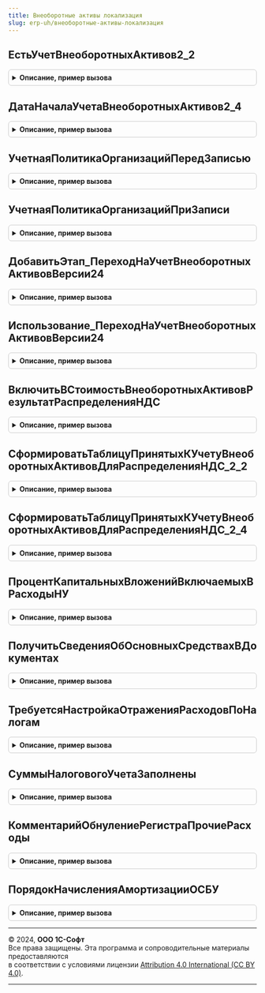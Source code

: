 ```yaml
---
title: Внеоборотные активы локализация
slug: erp-uh/внеоборотные-активы-локализация
---
```



## ЕстьУчетВнеоборотныхАктивов2_2
<details style="margin: 1em 0; padding: 0.5em; border: 1px solid #ccc; border-radius: 6px;">

<summary style="font-weight: bold; cursor: pointer;">Описание, пример вызова</summary>

```bsl

Функция ЕстьУчетВнеоборотныхАктивов2_2() Экспорт
```

Пример вызова
```bsl
Результат = ВнеоборотныеАктивыЛокализация.ЕстьУчетВнеоборотныхАктивов2_2() 
```
</details>

## ДатаНачалаУчетаВнеоборотныхАктивов2_4
<details style="margin: 1em 0; padding: 0.5em; border: 1px solid #ccc; border-radius: 6px;">

<summary style="font-weight: bold; cursor: pointer;">Описание, пример вызова</summary>

```bsl

// Возвращает дату начала учета внеоборотных активов версии 2.4.
//
// Возвращаемое значение:
//  Дата - Дата начала учета.
//
Функция ДатаНачалаУчетаВнеоборотныхАктивов2_4() Экспорт
```

Пример вызова
```bsl
Результат = ВнеоборотныеАктивыЛокализация.ДатаНачалаУчетаВнеоборотныхАктивов2_4() 
```
</details>

## УчетнаяПолитикаОрганизацийПередЗаписью
<details style="margin: 1em 0; padding: 0.5em; border: 1px solid #ccc; border-radius: 6px;">

<summary style="font-weight: bold; cursor: pointer;">Описание, пример вызова</summary>

```bsl

Процедура УчетнаяПолитикаОрганизацийПередЗаписью(НаборЗаписей) Экспорт
```

Пример вызова
```bsl
ВнеоборотныеАктивыЛокализация.УчетнаяПолитикаОрганизацийПередЗаписью(НаборЗаписей) 
```
</details>

## УчетнаяПолитикаОрганизацийПриЗаписи
<details style="margin: 1em 0; padding: 0.5em; border: 1px solid #ccc; border-radius: 6px;">

<summary style="font-weight: bold; cursor: pointer;">Описание, пример вызова</summary>

```bsl

Процедура УчетнаяПолитикаОрганизацийПриЗаписи(НаборЗаписей) Экспорт
```

Пример вызова
```bsl
ВнеоборотныеАктивыЛокализация.УчетнаяПолитикаОрганизацийПриЗаписи(НаборЗаписей) 
```
</details>

## ДобавитьЭтап_ПереходНаУчетВнеоборотныхАктивовВерсии24
<details style="margin: 1em 0; padding: 0.5em; border: 1px solid #ccc; border-radius: 6px;">

<summary style="font-weight: bold; cursor: pointer;">Описание, пример вызова</summary>

```bsl

// Добавляет этап в таблицу этапов закрытия месяца.
// Элементы данной таблицы являются элементами второго уровня в дереве этапов в форме закрытия месяца.
//
// Параметры:
// 	ТаблицаЭтапов - (См. Обработки.ОперацииЗакрытияМесяца.ЗаполнитьОписаниеЭтаповЗакрытияМесяца)
// 	ТекущийРодитель - Строка - идентификатор группы.
Процедура ДобавитьЭтап_ПереходНаУчетВнеоборотныхАктивовВерсии24(ТаблицаЭтапов,ТекущийРодитель) Экспорт
```

Пример вызова
```bsl
ВнеоборотныеАктивыЛокализация.ДобавитьЭтап_ПереходНаУчетВнеоборотныхАктивовВерсии24(ТаблицаЭтапов, ТекущийРодитель) 
```
</details>

## Использование_ПереходНаУчетВнеоборотныхАктивовВерсии24
<details style="margin: 1em 0; padding: 0.5em; border: 1px solid #ccc; border-radius: 6px;">

<summary style="font-weight: bold; cursor: pointer;">Описание, пример вызова</summary>

```bsl

Процедура Использование_ПереходНаУчетВнеоборотныхАктивовВерсии24(ПараметрыОбработчика) Экспорт
```

Пример вызова
```bsl
ВнеоборотныеАктивыЛокализация.Использование_ПереходНаУчетВнеоборотныхАктивовВерсии24(ПараметрыОбработчика) 
```
</details>

## ВключитьВСтоимостьВнеоборотныхАктивовРезультатРаспределенияНДС
<details style="margin: 1em 0; padding: 0.5em; border: 1px solid #ccc; border-radius: 6px;">

<summary style="font-weight: bold; cursor: pointer;">Описание, пример вызова</summary>

```bsl

// Увеличивает стоимость внеоборотных активов после распределения НДС.
//
// Параметры:
//  ТаблицаВнеоборотныхАктивов	 - ТаблицаЗначений	 - Содержит внеоборотные активы на которые был распределен НДС.
//  ПрочиеРасходы				 - ТаблицаЗначений	 - Расходы, полученные в результате распределения НДС.
//  РезультатРаспределения		 - ТаблицаЗначений	 - Результат распределения НДС.
//  Реквизиты					 - Структура		 - Содержит реквизиты документа Распределение НДС.
//  ТаблицыДляДвижений			 - Структура		 - (возвращаемое значение) Содержит таблицы для записи движений.
//
Процедура ВключитьВСтоимостьВнеоборотныхАктивовРезультатРаспределенияНДС(ТаблицаВнеоборотныхАктивов, ПрочиеРасходы, РезультатРаспределения, Реквизиты, ТаблицыДляДвижений) Экспорт
```

Пример вызова
```bsl
ВнеоборотныеАктивыЛокализация.ВключитьВСтоимостьВнеоборотныхАктивовРезультатРаспределенияНДС(ТаблицаВнеоборотныхАктивов, ПрочиеРасходы, РезультатРаспределения, Реквизиты, ТаблицыДляДвижений) 
```
</details>

## СформироватьТаблицуПринятыхКУчетуВнеоборотныхАктивовДляРаспределенияНДС_2_2
<details style="margin: 1em 0; padding: 0.5em; border: 1px solid #ccc; border-radius: 6px;">

<summary style="font-weight: bold; cursor: pointer;">Описание, пример вызова</summary>

```bsl

// Формирует временную таблицу принятых к учету внеоборотных активов (ВтВнеоборотныеАктивы) при использования учета
// внеоборотных активов 2.2.
//
// Параметры:
//  НачалоПериода			 - Дата						 - Начало периода.
//  КонецПериода			 - Дата						 - Конец периода.
//  МенеджерВременныхТаблиц	 - МенеджерВременныхТаблиц	 - Хранит сформированную таблицу ВтВнеоборотныеАктивы.
//
Процедура СформироватьТаблицуПринятыхКУчетуВнеоборотныхАктивовДляРаспределенияНДС_2_2(НачалоПериода, КонецПериода, МенеджерВременныхТаблиц) Экспорт
```

Пример вызова
```bsl
ВнеоборотныеАктивыЛокализация.СформироватьТаблицуПринятыхКУчетуВнеоборотныхАктивовДляРаспределенияНДС_2_2(НачалоПериода, КонецПериода, МенеджерВременныхТаблиц) 
```
</details>

## СформироватьТаблицуПринятыхКУчетуВнеоборотныхАктивовДляРаспределенияНДС_2_4
<details style="margin: 1em 0; padding: 0.5em; border: 1px solid #ccc; border-radius: 6px;">

<summary style="font-weight: bold; cursor: pointer;">Описание, пример вызова</summary>

```bsl

// Формирует временную таблицу принятых к учету внеоборотных активов (ВтВнеоборотныеАктивы) при использования учета
// внеоборотных активов 2.4.
//
// Параметры:
//  НачалоПериода			 - Дата						 - Начало периода.
//  КонецПериода			 - Дата						 - Конец периода.
//  МенеджерВременныхТаблиц	 - МенеджерВременныхТаблиц	 - Хранит сформированную таблицу ВтВнеоборотныеАктивы.
//
Процедура СформироватьТаблицуПринятыхКУчетуВнеоборотныхАктивовДляРаспределенияНДС_2_4(НачалоПериода, КонецПериода, МенеджерВременныхТаблиц) Экспорт
```

Пример вызова
```bsl
ВнеоборотныеАктивыЛокализация.СформироватьТаблицуПринятыхКУчетуВнеоборотныхАктивовДляРаспределенияНДС_2_4(НачалоПериода, КонецПериода, МенеджерВременныхТаблиц) 
```
</details>

## ПроцентКапитальныхВложенийВключаемыхВРасходыНУ
<details style="margin: 1em 0; padding: 0.5em; border: 1px solid #ccc; border-radius: 6px;">

<summary style="font-weight: bold; cursor: pointer;">Описание, пример вызова</summary>

```bsl

// Определяет максимальный размер амортизационной премии.
//
// Параметры:
//  АмортизационнаяГруппа	 - ПеречислениеСсылка.АмортизационныеГруппы	 - Амортизационные группа ОС.
//
// Возвращаемое значение:
//  Число - процент амортизационной премии.
//
Функция ПроцентКапитальныхВложенийВключаемыхВРасходыНУ(АмортизационнаяГруппа) Экспорт
```

Пример вызова
```bsl
Результат = ВнеоборотныеАктивыЛокализация.ПроцентКапитальныхВложенийВключаемыхВРасходыНУ(АмортизационнаяГруппа) 
```
</details>

## ПолучитьСведенияОбОсновныхСредствахВДокументах
<details style="margin: 1em 0; padding: 0.5em; border: 1px solid #ccc; border-radius: 6px;">

<summary style="font-weight: bold; cursor: pointer;">Описание, пример вызова</summary>

```bsl

// Формирует временную таблицу, которая содержит сведения об основных средствах, указанных в документах.
//  Может использоваться при печати.
//
// Параметры:
//  МенеджерВременныхТаблиц	 - МенеджерВременныхТаблиц	 - Менеджер временных таблиц.
//  СписокДокументов		 - Массив					 - Список документов.
//
Процедура ПолучитьСведенияОбОсновныхСредствахВДокументах(МенеджерВременныхТаблиц, СписокДокументов) Экспорт
```

Пример вызова
```bsl
ВнеоборотныеАктивыЛокализация.ПолучитьСведенияОбОсновныхСредствахВДокументах(МенеджерВременныхТаблиц, СписокДокументов) 
```
</details>

## ТребуетсяНастройкаОтраженияРасходовПоНалогам
<details style="margin: 1em 0; padding: 0.5em; border: 1px solid #ccc; border-radius: 6px;">

<summary style="font-weight: bold; cursor: pointer;">Описание, пример вызова</summary>

```bsl

// Определяет необходимость указания статьи расходов для отражения расходов по имущественным налогам.
//
// Параметры:
//  Организация				 - СправочникСсылка.Организации			 - Организация документа.
//  Дата					 - Дата									 - Дата документа.
//  СписокОС				 - Массив								 - Список ОС документа.
//  ГруппаОС				 - ПеречислениеСсылка.ГруппыОС			 - Группа основных средств.
//  АмортизационнаяГруппа	 - ПеречислениеСсылка.АмортизационныеГруппы	 - Амортизационная группа основных средств.
//  НедвижимоеИмущество		 - Булево, Неопределено						 - Признак того, что ОС являются недвижимым имуществом.
//
// Возвращаемое значение:
//  Булево - Истина, если требуется заполнить статью.
//
Функция ТребуетсяНастройкаОтраженияРасходовПоНалогам(Организация, Дата, СписокОС, ГруппаОС, АмортизационнаяГруппа, НедвижимоеИмущество = Неопределено) Экспорт
```

Пример вызова
```bsl
Результат = ВнеоборотныеАктивыЛокализация.ТребуетсяНастройкаОтраженияРасходовПоНалогам(Организация, Дата, СписокОС, ГруппаОС, АмортизационнаяГруппа, НедвижимоеИмущество);
```
</details>

## СуммыНалоговогоУчетаЗаполнены
<details style="margin: 1em 0; padding: 0.5em; border: 1px solid #ccc; border-radius: 6px;">

<summary style="font-weight: bold; cursor: pointer;">Описание, пример вызова</summary>

```bsl

// Определяет как в документе заполняются суммы НУ при формировании проводок.
//
// Параметры:
// 	ТипСсылки - Тип -
// Возвращаемое значение:
// 	Булево - Истина, если документ сам заполняется суммы НУ при формировании проводок.
Функция СуммыНалоговогоУчетаЗаполнены(ТипСсылки) Экспорт
```

Пример вызова
```bsl
Результат = ВнеоборотныеАктивыЛокализация.СуммыНалоговогоУчетаЗаполнены(ТипСсылки) 
```
</details>

## КомментарийОбнулениеРегистраПрочиеРасходы
<details style="margin: 1em 0; padding: 0.5em; border: 1px solid #ccc; border-radius: 6px;">

<summary style="font-weight: bold; cursor: pointer;">Описание, пример вызова</summary>

```bsl

// Возвращает текст комментария, который используется при вводе остатков для перехода на 2.4 и обнуления регистра Прочие расходы.
//
// Возвращаемое значение:
// 	Строка -
Функция КомментарийОбнулениеРегистраПрочиеРасходы() Экспорт
```

Пример вызова
```bsl
Результат = ВнеоборотныеАктивыЛокализация.КомментарийОбнулениеРегистраПрочиеРасходы() 
```
</details>

## ПорядокНачисленияАмортизацииОСБУ
<details style="margin: 1em 0; padding: 0.5em; border: 1px solid #ccc; border-radius: 6px;">

<summary style="font-weight: bold; cursor: pointer;">Описание, пример вызова</summary>

```bsl

// Определяет порядок начисления амортизации в бух. учете. для нескольких организаций.
// Всегда возвращает "СДатыПринятияКУчету", если такой порядок хотя бы у одной организации.
//
// Параметры:
//  СписокОрганизаций - Массив из СправочникСсылка.Организации - Список организаций
//  Период - Дата - Период.
//
// Возвращаемое значение:
//  ПеречислениеСсылка.ПорядокНачисленияАмортизации - Порядок начисления амортизации в бух. учете.
Функция ПорядокНачисленияАмортизацииОСБУ(СписокОрганизаций, Период) Экспорт
```

Пример вызова
```bsl
Результат = ВнеоборотныеАктивыЛокализация.ПорядокНачисленияАмортизацииОСБУ(СписокОрганизаций, Период) 
```
</details>

---

© 2024, **ООО 1С-Софт**  
Все права защищены. Эта программа и сопроводительные материалы предоставляются  
в соответствии с условиями лицензии [Attribution 4.0 International (CC BY 4.0)](https://creativecommons.org/licenses/by/4.0/legalcode).

---
